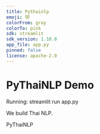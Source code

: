 ```yaml
---
title: Pythainlp
emoji: 😻
colorFrom: gray
colorTo: pink
sdk: streamlit
sdk_version: 1.10.0
app_file: app.py
pinned: false
license: apache-2.0
---
```


# PyThaiNLP Demo


Running: streamlit run app.py



We build Thai NLP.

PyThaiNLP